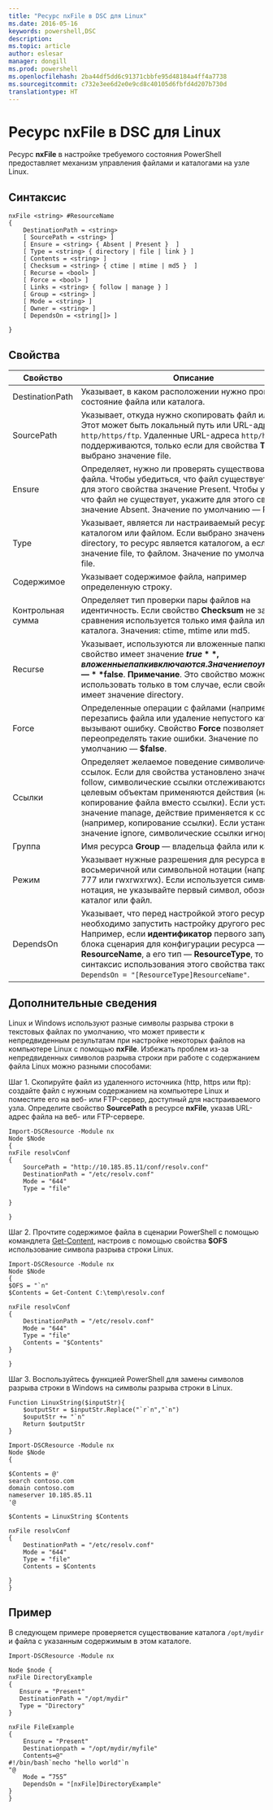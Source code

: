 ```yaml
---
title: "Ресурс nxFile в DSC для Linux"
ms.date: 2016-05-16
keywords: powershell,DSC
description: 
ms.topic: article
author: eslesar
manager: dongill
ms.prod: powershell
ms.openlocfilehash: 2ba44df5dd6c91371cbbfe95d48184a4ff4a7738
ms.sourcegitcommit: c732e3ee6d2e0e9cd8c40105d6fbfd4d207b730d
translationtype: HT
---
```

# <a name="dsc-for-linux-nxfile-resource"></a>Ресурс nxFile в DSC для Linux

Ресурс **nxFile** в настройке требуемого состояния PowerShell предоставляет механизм управления файлами и каталогами на узле Linux.

## <a name="syntax"></a>Синтаксис

```
nxFile <string> #ResourceName
{
    DestinationPath = <string>
    [ SourcePath = <string> ]
    [ Ensure = <string> { Absent | Present }  ]
    [ Type = <string> { directory | file | link } ]
    [ Contents = <string> ]
    [ Checksum = <string> { ctime | mtime | md5 }  ]
    [ Recurse = <bool> ]
    [ Force = <bool> ]
    [ Links = <string> { follow | manage } ]
    [ Group = <string> ]
    [ Mode = <string> ]
    [ Owner = <string> ]
    [ DependsOn = <string[]> ]

}
```

## <a name="properties"></a>Свойства

|  Свойство |  Описание | 
|---|---|
| DestinationPath| Указывает, в каком расположении нужно проверить состояние файла или каталога.| 
| SourcePath| Указывает, откуда нужно скопировать файл или папку. Этот может быть локальный путь или URL-адрес `http/https/ftp`. Удаленные URL-адреса `http/https/ftp` поддерживаются, только если для свойства **Type** выбрано значение file.| 
| Ensure| Определяет, нужно ли проверять существование файла. Чтобы убедиться, что файл существует, укажите для этого свойства значение Present. Чтобы убедиться, что файл не существует, укажите для этого свойства значение Absent. Значение по умолчанию — Present.| 
| Type| Указывает, является ли настраиваемый ресурс каталогом или файлом. Если выбрано значение directory, то ресурс является каталогом, а если значение file, то файлом. Значение по умолчанию — file.| 
| Содержимое| Указывает содержимое файла, например определенную строку.| 
| Контрольная сумма| Определяет тип проверки пары файлов на идентичность. Если свойство **Checksum** не задано, для сравнения используется только имя файла или каталога. Значения: ctime, mtime или md5.| 
| Recurse| Указывает, используются ли вложенные папки. Если свойство имеет значение **$true**, вложенные папки включаются. Значение по умолчанию — **$false**. **Примечание**. Это свойство можно использовать только в том случае, если свойство **Type** имеет значение directory.| 
| Force| Определенные операции с файлами (например, перезапись файла или удаление непустого каталога) вызывают ошибку. Свойство **Force** позволяет переопределять такие ошибки. Значение по умолчанию — **$false**.| 
| Ссылки| Определяет желаемое поведение символических ссылок. Если для свойства установлено значение follow, символические ссылки отслеживаются, а к целевым объектам применяются действия (например, копирование файла вместо ссылки). Если установлено значение manage, действие применяется к ссылке (например, копирование ссылки). Если установлено значение ignore, символические ссылки игнорируются.| 
| Группа| Имя ресурса **Group** — владельца файла или каталога.| 
| Режим| Указывает нужные разрешения для ресурса в восьмеричной или символьной нотации (например, 777 или rwxrwxrwx). Если используется символьная нотация, не указывайте первый символ, обозначающий каталог или файл.| 
| DependsOn | Указывает, что перед настройкой этого ресурса необходимо запустить настройку другого ресурса. Например, если **идентификатор** первого запускаемого блока сценария для конфигурации ресурса — **ResourceName**, а его тип — **ResourceType**, то синтаксис использования этого свойства таков: `DependsOn = "[ResourceType]ResourceName"`.| 

## <a name="additional-information"></a>Дополнительные сведения


Linux и Windows используют разные символы разрыва строки в текстовых файлах по умолчанию, что может привести к непредвиденным результатам при настройке некоторых файлов на компьютере Linux с помощью __nxFile__. Избежать проблем из-за непредвиденных символов разрыва строки при работе с содержанием файла Linux можно разными способами:

Шаг 1. Скопируйте файл из удаленного источника (http, https или ftp): создайте файл с нужным содержанием на компьютере Linux и поместите его на веб- или FTP-сервер, доступный для настраиваемого узла. Определите свойство __SourcePath__ в ресурсе __nxFile__, указав URL-адрес файла на веб- или FTP-сервере.

```
Import-DSCResource -Module nx
Node $Node
{
nxFile resolvConf
{
    SourcePath = "http://10.185.85.11/conf/resolv.conf"
    DestinationPath = "/etc/resolv.conf"
    Mode = "644"        
    Type = "file"
    
}
        
}
```


Шаг 2. Прочтите содержимое файла в сценарии PowerShell с помощью командлета [Get-Content](https://technet.microsoft.com/en-us/library/hh849787.aspx), настроив с помощью свойства __$OFS__ использование символа разрыва строки Linux.


```
Import-DSCResource -Module nx
Node $Node
{
$OFS = "`n"
$Contents = Get-Content C:\temp\resolv.conf

nxFile resolvConf
{
    DestinationPath = "/etc/resolv.conf"
    Mode = "644"        
    Type = "file"
    Contents = "$Contents"
}

}
```


Шаг 3. Воспользуйтесь функцией PowerShell для замены символов разрыва строки в Windows на символы разрыва строки в Linux.

```
Function LinuxString($inputStr){
    $outputStr = $inputStr.Replace("`r`n","`n")
    $ouputStr += "`n"
    Return $outputStr
}

Import-DSCResource -Module nx
Node $Node
{

$Contents = @'
search contoso.com
domain contoso.com
nameserver 10.185.85.11
'@

$Contents = LinuxString $Contents

nxFile resolvConf
{
    DestinationPath = "/etc/resolv.conf"
    Mode = "644"        
    Type = "file"
    Contents = $Contents
    
}
}
```

## <a name="example"></a>Пример

В следующем примере проверяется существование каталога `/opt/mydir` и файла с указанным содержимым в этом каталоге.

```
Import-DSCResource -Module nx 

Node $node {
nxFile DirectoryExample
{
   Ensure = "Present"
   DestinationPath = "/opt/mydir"
   Type = "Directory"
}

nxFile FileExample
{
    Ensure = "Present"
    Destinationpath = "/opt/mydir/myfile"
    Contents=@"
#!/bin/bash`necho "hello world"`n
"@ 
    Mode = “755”
    DependsOn = "[nxFile]DirectoryExample"
} 
}
```

